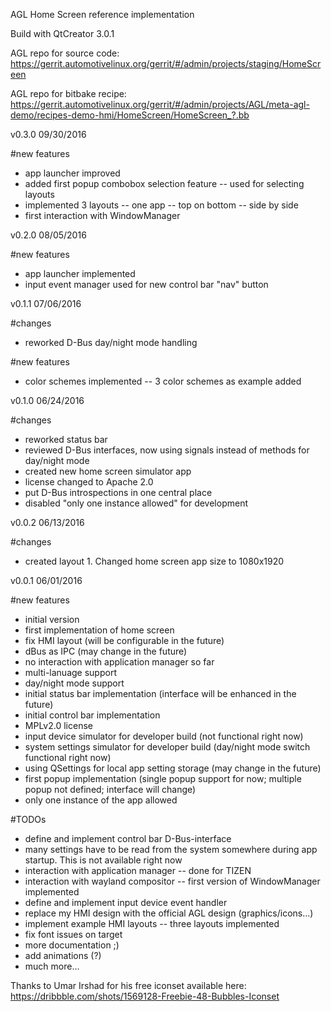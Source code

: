 AGL Home Screen reference implementation


Build with QtCreator 3.0.1

AGL repo for source code:
https://gerrit.automotivelinux.org/gerrit/#/admin/projects/staging/HomeScreen

AGL repo for bitbake recipe:
https://gerrit.automotivelinux.org/gerrit/#/admin/projects/AGL/meta-agl-demo/recipes-demo-hmi/HomeScreen/HomeScreen_?.bb

v0.3.0
09/30/2016

#new features
- app launcher improved
- added first popup combobox selection feature
-- used for selecting layouts
- implemented 3 layouts
-- one app
-- top on bottom
-- side by side
- first interaction with WindowManager

v0.2.0
08/05/2016

#new features
- app launcher implemented
- input event manager used for new control bar "nav" button

v0.1.1
07/06/2016

#changes
- reworked D-Bus day/night mode handling

#new features
- color schemes implemented
-- 3 color schemes as example added

v0.1.0
06/24/2016

#changes
- reworked status bar
- reviewed D-Bus interfaces, now using signals instead of methods for day/night mode
- created new home screen simulator app
- license changed to Apache 2.0
- put D-Bus introspections in one central place
- disabled "only one instance allowed" for development

v0.0.2
06/13/2016

#changes
- created layout 1. Changed home screen app size to 1080x1920

v0.0.1
06/01/2016

#new features
- initial version
- first implementation of home screen
- fix HMI layout (will be configurable in the future)
- dBus as IPC (may change in the future)
- no interaction with application manager so far
- multi-lanuage support
- day/night mode support
- initial status bar implementation (interface will be enhanced in the future)
- initial control bar implementation
- MPLv2.0 license
- input device simulator for developer build (not functional right now)
- system settings simulator for developer build (day/night mode switch functional right now)
- using QSettings for local app setting storage (may change in the future)
- first popup implementation (single popup support for now; multiple popup not defined; interface will change)
- only one instance of the app allowed

#TODOs
- define and implement control bar D-Bus-interface
- many settings have to be read from the system somewhere during app startup. This is not available right now
- interaction with application manager
-- done for TIZEN
- interaction with wayland compositor
-- first version of WindowManager implemented
- define and implement input device event handler
- replace my HMI design with the official AGL design (graphics/icons...)
- implement example HMI layouts
-- three layouts implemented
- fix font issues on target
- more documentation ;)
- add animations (?)
- much more...

Thanks to Umar Irshad for his free iconset available here:
https://dribbble.com/shots/1569128-Freebie-48-Bubbles-Iconset


